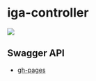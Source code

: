 # iga-controller

[![](https://circleci.com/gh/hermosa-circulo/iga-controller/tree/master.svg?style=shield&circle-token=572773df7a53f1b328846d3a89ea17b71e6402ef)](https://circleci.com/gh/hermosa-circulo/iga-controller)

## Swagger API

- [gh-pages](https://hermosa-circulo.github.io/iga-controller/api/)